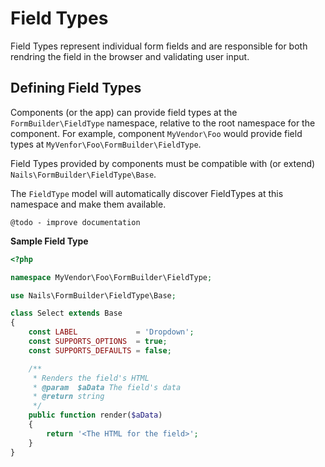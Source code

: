 # Field Types

Field Types represent individual form fields and are responsible for both rendring the field in the browser and validating user input.


## Defining Field Types

Components (or the app) can provide field types at the `FormBuilder\FieldType` namespace, relative to the root namespace for the component. For example, component `MyVendor\Foo` would provide field types at `MyVenfor\Foo\FormBuilder\FieldType`.

Field Types provided by components must be compatible with (or extend) `Nails\FormBuilder\FieldType\Base`.

The `FieldType` model will automatically discover FieldTypes at this namespace and make them available.

```
@todo - improve documentation
```

**Sample Field Type**

```php
<?php

namespace MyVendor\Foo\FormBuilder\FieldType;

use Nails\FormBuilder\FieldType\Base;

class Select extends Base
{
    const LABEL             = 'Dropdown';
    const SUPPORTS_OPTIONS  = true;
    const SUPPORTS_DEFAULTS = false;

    /**
     * Renders the field's HTML
     * @param  $aData The field's data
     * @return string
     */
    public function render($aData)
    {
        return '<The HTML for the field>';
    }
}
```